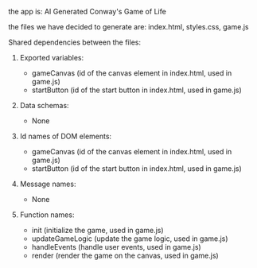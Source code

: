 the app is: AI Generated Conway's Game of Life

the files we have decided to generate are: index.html, styles.css, game.js

Shared dependencies between the files:

1. Exported variables:
   - gameCanvas (id of the canvas element in index.html, used in game.js)
   - startButton (id of the start button in index.html, used in game.js)

2. Data schemas:
   - None

3. Id names of DOM elements:
   - gameCanvas (id of the canvas element in index.html, used in game.js)
   - startButton (id of the start button in index.html, used in game.js)

4. Message names:
   - None

5. Function names:
   - init (initialize the game, used in game.js)
   - updateGameLogic (update the game logic, used in game.js)
   - handleEvents (handle user events, used in game.js)
   - render (render the game on the canvas, used in game.js)